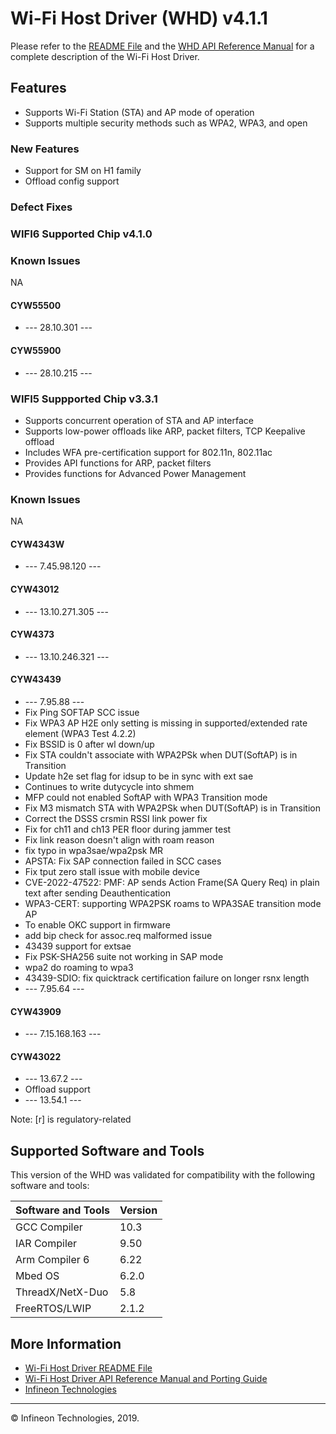 # Wi-Fi Host Driver (WHD)  v4.1.1
Please refer to the [README File](./README.md) and the [WHD API Reference Manual](https://infineon.github.io/wifi-host-driver/html/index.html) for a complete description of the Wi-Fi Host Driver.

## Features
* Supports Wi-Fi Station (STA) and AP mode of operation
* Supports multiple security methods such as WPA2, WPA3, and open

### New Features
* Support for SM on H1 family
* Offload config support


### Defect Fixes


### WIFI6 Supported Chip v4.1.0

### Known Issues
NA

#### CYW55500
* --- 28.10.301 ---



#### CYW55900
* --- 28.10.215 ---



### WIFI5 Suppported Chip v3.3.1

* Supports concurrent operation of STA and AP interface
* Supports low-power offloads like ARP, packet filters, TCP Keepalive offload
* Includes WFA pre-certification support for 802.11n, 802.11ac
* Provides API functions for ARP, packet filters
* Provides functions for Advanced Power Management


### Known Issues
NA

#### CYW4343W
* --- 7.45.98.120 ---

#### CYW43012
* --- 13.10.271.305 ---

#### CYW4373
* --- 13.10.246.321 ---

#### CYW43439
* --- 7.95.88 ---
* Fix Ping SOFTAP SCC issue
* Fix WPA3 AP H2E only setting is missing in supported/extended rate element (WPA3 Test 4.2.2)
* Fix BSSID is 0 after wl down/up
* Fix STA couldn't associate with WPA2PSk when DUT(SoftAP) is in Transition
* Update h2e set flag for idsup to be in sync with ext sae
* Continues to write dutycycle into shmem
* MFP could not enabled SoftAP with WPA3 Transition mode
* Fix M3 mismatch STA with WPA2PSk when DUT(SoftAP) is in Transition
* Correct the DSSS crsmin RSSI link power fix
* Fix for ch11 and ch13 PER floor during jammer test
* Fix link reason doesn't align with roam reason
* fix typo in wpa3sae/wpa2psk MR
* APSTA: Fix SAP connection failed in SCC cases
* Fix tput zero stall issue with mobile device
* CVE-2022-47522: PMF: AP sends Action Frame(SA Query Req) in plain text after sending Deauthentication
* WPA3-CERT: supporting WPA2PSK roams to WPA3SAE transition mode AP
* To enable OKC support in firmware
* add bip check for assoc.req malformed issue
* 43439 support for extsae
* Fix PSK-SHA256 suite not working in SAP mode
* wpa2 do roaming to wpa3
* 43439-SDIO: fix quicktrack certification failure on longer rsnx length
* --- 7.95.64 ---

#### CYW43909
* --- 7.15.168.163 ---

#### CYW43022
* --- 13.67.2 ---
* Offload support
* --- 13.54.1 ---

Note: [r] is regulatory-related

## Supported Software and Tools
This version of the WHD was validated for compatibility with the following software and tools:

| Software and Tools                                      | Version      |
| :---                                                    | :----        |
| GCC Compiler                                            | 10.3         |
| IAR Compiler                                            | 9.50         |
| Arm Compiler 6                                          | 6.22         |
| Mbed OS                                                 | 6.2.0        |
| ThreadX/NetX-Duo                                        | 5.8          |
| FreeRTOS/LWIP                                           | 2.1.2        |


## More Information
* [Wi-Fi Host Driver README File](./README.md)
* [Wi-Fi Host Driver API Reference Manual and Porting Guide](https://infineon.github.io/wifi-host-driver/html/index.html)
* [Infineon Technologies](http://www.infineon.com)

---
© Infineon Technologies, 2019.

